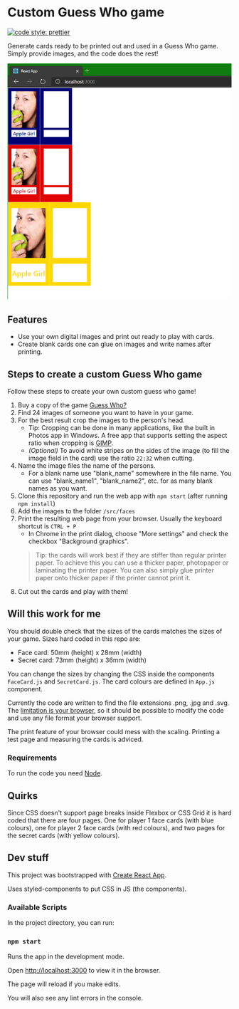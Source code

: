 # Custom Guess Who game

[![code style: prettier](https://img.shields.io/badge/code_style-prettier-ff69b4.svg?style=flat-square)](https://github.com/prettier/prettier)

Generate cards ready to be printed out and used in a Guess Who game. Simply provide images, and the code does the rest!

![Screenshot of the code in action](./docs/assets/chrome_screenshot.png)

## Features

- Use your own digital images and print out ready to play with cards.
- Create blank cards one can glue on images and write names after printing.

## Steps to create a custom Guess Who game

Follow these steps to create your own custom guess who game!

1. Buy a copy of the game [Guess Who?](https://en.wikipedia.org/wiki/Guess_Who%3F)
2. Find 24 images of someone you want to have in your game.
3. For the best result crop the images to the person's head.
   - Tip: Cropping can be done in many applications, like the built in Photos app in Windows. A free app that supports setting the aspect ratio when cropping is [GIMP](https://www.gimp.org/).
   - *(Optional)* To avoid white stripes on the sides of the image (to fill the image field in the card) use the ratio `22:32` when cutting.
4. Name the image files the name of the persons.
   - For a blank name use "blank_name" somewhere in the file name. You can use "blank_name1", "blank_name2", etc. for as many blank names as you want.
5. Clone this repository and run the web app with `npm start` (after running `npm install`)
6. Add the images to the folder `/src/faces`
7. Print the resulting web page from your browser. Usually the keyboard shortcut is `CTRL + P`
   - In Chrome in the print dialog, choose "More settings" and check the checkbox "Background graphics".
   > Tip: the cards will work best if they are stiffer than regular printer paper. To achieve this you can use a thicker paper, photopaper or laminating the printer paper. You can also simply glue printer paper onto thicker paper if the printer cannot print it.
8. Cut out the cards and play with them!

## Will this work for me

You should double check that the sizes of the cards matches the sizes of your game. Sizes hard coded in this repo are:

- Face card: 50mm (height) x 28mm (width)
- Secret card: 73mm (height) x 36mm (width)

You can change the sizes by changing the CSS inside the components `FaceCard.js` and `SecretCard.js`. The card colours are defined in `App.js` component.

Currently the code are written to find the file extensions .png, .jpg and .svg. The [limitation is your browser](https://developer.mozilla.org/en-US/docs/Web/HTML/Element/img#Supported_image_formats), so it should be possible to modify the code and use any file format your browser support.

The print feature of your browser could mess with the scaling. Printing a test page and measuring the cards is adviced.

### Requirements

To run the code you need [Node](https://nodejs.org/).

## Quirks

Since CSS doesn't support page breaks inside Flexbox or CSS Grid it is hard coded that there are four pages. One for player 1 face cards (with blue colours), one for player 2 face cards (with red colours), and two pages for the secret cards (with yellow colours).

## Dev stuff

This project was bootstrapped with [Create React App](https://github.com/facebook/create-react-app).

Uses styled-components to put CSS in JS (the components).

### Available Scripts

In the project directory, you can run:

### `npm start`

Runs the app in the development mode.

Open [http://localhost:3000](http://localhost:3000) to view it in the browser.

The page will reload if you make edits.

You will also see any lint errors in the console.
